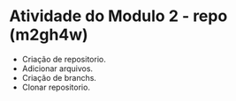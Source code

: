 # Atividade do Modulo 2 - repo (m2gh4w)

* Criação de repositorio.
* Adicionar arquivos.
* Criação de branchs.
* Clonar repositorio.

